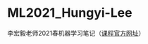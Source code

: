 # ML2021_Hungyi-Lee
 李宏毅老师2021春机器学习笔记（[课程官方网址](https://speech.ee.ntu.edu.tw/~hylee/ml/2021-spring.html)）
